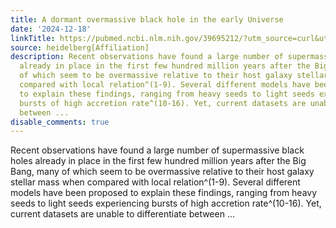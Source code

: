 ```yaml
---
title: A dormant overmassive black hole in the early Universe
date: '2024-12-18'
linkTitle: https://pubmed.ncbi.nlm.nih.gov/39695212/?utm_source=curl&utm_medium=rss&utm_campaign=pubmed-2&utm_content=1FakS-2QOkCT8HsMOQP1bCRQ4YzyumYOmxmF0moLsQ3dFB1E9V&fc=20220326224207&ff=20241219170844&v=2.18.0.post9+e462414
source: heidelberg[Affiliation]
description: Recent observations have found a large number of supermassive black holes
  already in place in the first few hundred million years after the Big Bang, many
  of which seem to be overmassive relative to their host galaxy stellar mass when
  compared with local relation^(1-9). Several different models have been proposed
  to explain these findings, ranging from heavy seeds to light seeds experiencing
  bursts of high accretion rate^(10-16). Yet, current datasets are unable to differentiate
  between ...
disable_comments: true
---
```

Recent observations have found a large number of supermassive black holes already in place in the first few hundred million years after the Big Bang, many of which seem to be overmassive relative to their host galaxy stellar mass when compared with local relation^(1-9). Several different models have been proposed to explain these findings, ranging from heavy seeds to light seeds experiencing bursts of high accretion rate^(10-16). Yet, current datasets are unable to differentiate between ...